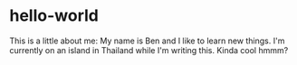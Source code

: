 # hello-world

This is a little about me: My name is Ben and I like to learn new things. I'm currently on an island in Thailand while I'm writing this. Kinda cool hmmm?
